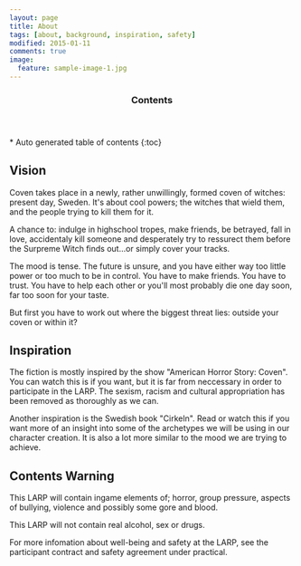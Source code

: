 ```yaml
---
layout: page
title: About
tags: [about, background, inspiration, safety]
modified: 2015-01-11
comments: true
image:
  feature: sample-image-1.jpg
---
```


<section id="table-of-contents" class="toc">
  <header>
    <h3>Contents</h3>
  </header>
<div id="drawer" markdown="1">
*  Auto generated table of contents
{:toc}
</div>
</section><!-- /#table-of-contents -->

## Vision

Coven takes place in a newly, rather unwillingly, formed coven of witches: present day, Sweden. It's about cool powers; the witches that wield them, and the people trying to kill them for it. 

A chance to: indulge in highschool tropes, make friends, be betrayed, fall in love, accidentaly kill someone and desperately try to ressurect them before the Surpreme Witch finds out...or simply cover your tracks. 

The mood is tense. The future is unsure, and you have either way too little power or too much to be in control. You have to make friends. You have to trust. You have to help each other or you'll most probably die one day soon, far too soon for your taste. 

But first you have to work out where the biggest threat lies: outside your coven or within it?

## Inspiration

The fiction is mostly inspired by the show "American Horror Story: Coven". You can watch this is if you want, but it is far from neccessary in order to participate in the LARP. The sexism, racism and cultural appropriation has been removed as thoroughly as we can. 

Another inspiration is the Swedish book "Cirkeln". Read or watch this if you want more of an insight into some of the archetypes we will be using in our character creation. It is also a lot more similar to the mood we are trying to achieve.

## Contents Warning

This LARP will contain ingame elements of; horror, group pressure, aspects of bullying, violence and possibly some gore and blood. 

This LARP will not contain real alcohol, sex or drugs. 

For more infomation about well-being and safety at the LARP, see the participant contract and safety agreement under practical.
